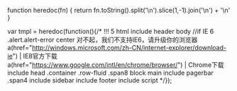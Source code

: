 
function heredoc(fn) {
    return fn.toString().split('\n').slice(1,-1).join('\n') + '\n'
    }

var tmpl = heredoc(function(){/*
!!! 5
html
include header
body
//if IE 6
.alert.alert-error
center 对不起，我们不支持IE6，请升级你的浏览器
a(href="http://windows.microsoft.com/zh-CN/internet-explorer/download-ie") | IE8官方下载
a(href="https://www.google.com/intl/en/chrome/browser/") | Chrome下载
include head
.container
.row-fluid
.span8
block main
include pagerbar
.span4
include sidebar
include footer
include script
*/});
